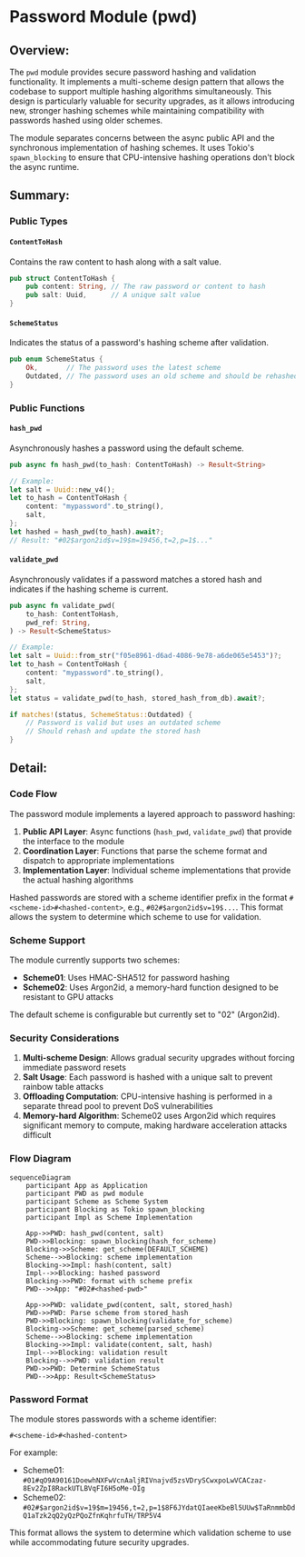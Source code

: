 # Password Module (pwd)

## Overview:

The `pwd` module provides secure password hashing and validation functionality. It implements a multi-scheme design pattern that allows the codebase to support multiple hashing algorithms simultaneously. This design is particularly valuable for security upgrades, as it allows introducing new, stronger hashing schemes while maintaining compatibility with passwords hashed using older schemes.

The module separates concerns between the async public API and the synchronous implementation of hashing schemes. It uses Tokio's `spawn_blocking` to ensure that CPU-intensive hashing operations don't block the async runtime.

## Summary:

### Public Types

#### `ContentToHash`

Contains the raw content to hash along with a salt value.

```rust
pub struct ContentToHash {
    pub content: String, // The raw password or content to hash
    pub salt: Uuid,      // A unique salt value
}
```

#### `SchemeStatus`

Indicates the status of a password's hashing scheme after validation.

```rust
pub enum SchemeStatus {
    Ok,       // The password uses the latest scheme
    Outdated, // The password uses an old scheme and should be rehashed
}
```

### Public Functions

#### `hash_pwd`

Asynchronously hashes a password using the default scheme.

```rust
pub async fn hash_pwd(to_hash: ContentToHash) -> Result<String>

// Example:
let salt = Uuid::new_v4();
let to_hash = ContentToHash {
    content: "mypassword".to_string(),
    salt,
};
let hashed = hash_pwd(to_hash).await?;
// Result: "#02$argon2id$v=19$m=19456,t=2,p=1$..."
```

#### `validate_pwd`

Asynchronously validates if a password matches a stored hash and indicates if the hashing scheme is current.

```rust
pub async fn validate_pwd(
    to_hash: ContentToHash,
    pwd_ref: String,
) -> Result<SchemeStatus>

// Example:
let salt = Uuid::from_str("f05e8961-d6ad-4086-9e78-a6de065e5453")?;
let to_hash = ContentToHash {
    content: "mypassword".to_string(),
    salt,
};
let status = validate_pwd(to_hash, stored_hash_from_db).await?;

if matches!(status, SchemeStatus::Outdated) {
    // Password is valid but uses an outdated scheme
    // Should rehash and update the stored hash
}
```

## Detail:

### Code Flow

The password module implements a layered approach to password hashing:

1. **Public API Layer**: Async functions (`hash_pwd`, `validate_pwd`) that provide the interface to the module
2. **Coordination Layer**: Functions that parse the scheme format and dispatch to appropriate implementations
3. **Implementation Layer**: Individual scheme implementations that provide the actual hashing algorithms

Hashed passwords are stored with a scheme identifier prefix in the format `#<scheme-id>#<hashed-content>`, e.g., `#02#$argon2id$v=19$...`. This format allows the system to determine which scheme to use for validation.

### Scheme Support

The module currently supports two schemes:
- **Scheme01**: Uses HMAC-SHA512 for password hashing
- **Scheme02**: Uses Argon2id, a memory-hard function designed to be resistant to GPU attacks

The default scheme is configurable but currently set to "02" (Argon2id).

### Security Considerations

1. **Multi-scheme Design**: Allows gradual security upgrades without forcing immediate password resets
2. **Salt Usage**: Each password is hashed with a unique salt to prevent rainbow table attacks
3. **Offloading Computation**: CPU-intensive hashing is performed in a separate thread pool to prevent DoS vulnerabilities
4. **Memory-hard Algorithm**: Scheme02 uses Argon2id which requires significant memory to compute, making hardware acceleration attacks difficult

### Flow Diagram

```mermaid
sequenceDiagram
    participant App as Application
    participant PWD as pwd module
    participant Scheme as Scheme System
    participant Blocking as Tokio spawn_blocking
    participant Impl as Scheme Implementation

    App->>PWD: hash_pwd(content, salt)
    PWD->>Blocking: spawn_blocking(hash_for_scheme)
    Blocking->>Scheme: get_scheme(DEFAULT_SCHEME)
    Scheme-->>Blocking: scheme implementation
    Blocking->>Impl: hash(content, salt)
    Impl-->>Blocking: hashed password
    Blocking->>PWD: format with scheme prefix
    PWD-->>App: "#02#<hashed-pwd>"

    App->>PWD: validate_pwd(content, salt, stored_hash)
    PWD->>PWD: Parse scheme from stored_hash
    PWD->>Blocking: spawn_blocking(validate_for_scheme)
    Blocking->>Scheme: get_scheme(parsed_scheme)
    Scheme-->>Blocking: scheme implementation
    Blocking->>Impl: validate(content, salt, hash)
    Impl-->>Blocking: validation result
    Blocking-->>PWD: validation result
    PWD->>PWD: Determine SchemeStatus
    PWD-->>App: Result<SchemeStatus>
```

### Password Format

The module stores passwords with a scheme identifier:

```
#<scheme-id>#<hashed-content>
```

For example:
- Scheme01: `#01#qO9A90161DoewhNXFwVcnAaljRIVnajvd5zsVDrySCwxpoLwVCACzaz-8Ev2ZpI8RackUTLBVqFI6H5oMe-OIg`
- Scheme02: `#02#$argon2id$v=19$m=19456,t=2,p=1$8F6JYdatQIaeeKbeBl5UUw$TaRnmmbDdQ1aTzk2qQ2yQzPQoZfnKqhrfuTH/TRP5V4`

This format allows the system to determine which validation scheme to use while accommodating future security upgrades.
